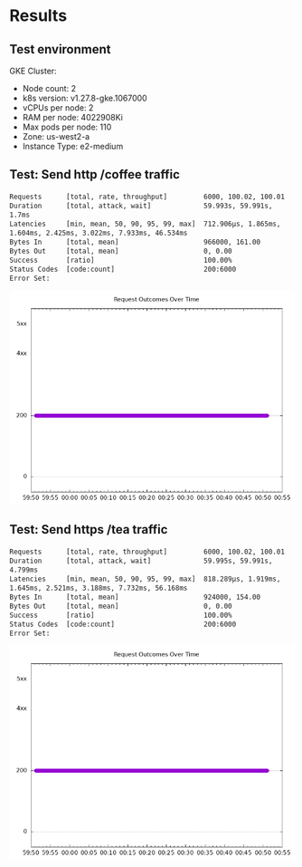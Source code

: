 # Results

## Test environment

GKE Cluster:

- Node count: 2
- k8s version: v1.27.8-gke.1067000
- vCPUs per node: 2
- RAM per node: 4022908Ki
- Max pods per node: 110
- Zone: us-west2-a
- Instance Type: e2-medium

## Test: Send http /coffee traffic

```text
Requests      [total, rate, throughput]         6000, 100.02, 100.01
Duration      [total, attack, wait]             59.993s, 59.991s, 1.7ms
Latencies     [min, mean, 50, 90, 95, 99, max]  712.906µs, 1.865ms, 1.604ms, 2.425ms, 3.022ms, 7.933ms, 46.534ms
Bytes In      [total, mean]                     966000, 161.00
Bytes Out     [total, mean]                     0, 0.00
Success       [ratio]                           100.00%
Status Codes  [code:count]                      200:6000  
Error Set:
```

![http.png](http.png)

## Test: Send https /tea traffic

```text
Requests      [total, rate, throughput]         6000, 100.02, 100.01
Duration      [total, attack, wait]             59.995s, 59.991s, 4.799ms
Latencies     [min, mean, 50, 90, 95, 99, max]  818.289µs, 1.919ms, 1.645ms, 2.521ms, 3.188ms, 7.732ms, 56.168ms
Bytes In      [total, mean]                     924000, 154.00
Bytes Out     [total, mean]                     0, 0.00
Success       [ratio]                           100.00%
Status Codes  [code:count]                      200:6000  
Error Set:
```

![https.png](https.png)

